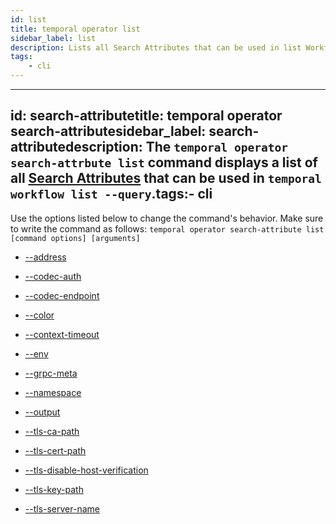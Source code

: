 ```yaml
---
id: list
title: temporal operator list
sidebar_label: list
description: Lists all Search Attributes that can be used in list Workflow Queries.
tags:
	- cli
---
```


---

## id: search-attributetitle: temporal operator search-attributesidebar_label: search-attributedescription: The `temporal operator search-attrbute list` command displays a list of all [Search Attributes](/concepts/what-is-a-search-attribute) that can be used in `temporal workflow list --query`.tags:- cli

Use the options listed below to change the command's behavior.
Make sure to write the command as follows:
`temporal operator search-attribute list [command options] [arguments]`

- [--address](/cmd-options/address)

- [--codec-auth](/cmd-options/codec-auth)

- [--codec-endpoint](/cmd-options/codec-endpoint)

- [--color](/cmd-options/color)

- [--context-timeout](/cmd-options/context-timeout)

- [--env](/cmd-options/env)

- [--grpc-meta](/cmd-options/grpc-meta)

- [--namespace](/cmd-options/namespace)

- [--output](/cmd-options/output)

- [--tls-ca-path](/cmd-options/tls-ca-path)

- [--tls-cert-path](/cmd-options/tls-cert-path)

- [--tls-disable-host-verification](/cmd-options/tls-disable-host-verification)

- [--tls-key-path](/cmd-options/tls-key-path)

- [--tls-server-name](/cmd-options/tls-server-name)
